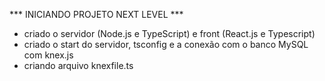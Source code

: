 *** INICIANDO PROJETO NEXT LEVEL ***

- criado o servidor (Node.js e TypeScript) e front (React.js e Typescript)
- criado o start do servidor, tsconfig e a conexão com o banco MySQL com knex.js
- criando arquivo knexfile.ts